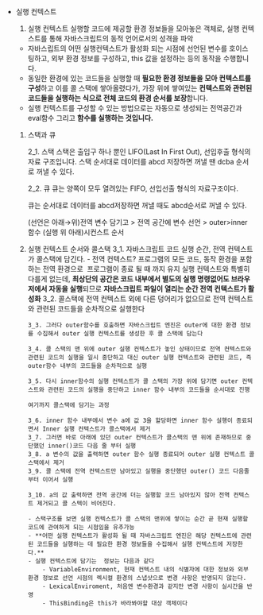 - 실행 컨텍스트

  1. 실행 컨텍스트
     실행할 코드에 제공할 환경 정보들을 모아놓은 객체로, 실행 컨텍스트를 통해 자바스크립트의 동적 언어로서의 성격을 파악

  - 자바스립트의 어떤 실행컨텍스트가 활성화 되는 시점에 선언된 변수를 호이스팅하고, 외부 환경 정보를 구성하고, this 값을 설정하는 등의 동작을 수행합니다.
  - 동일한 환경에 있는 코드들을 실행할 때 **필요한 환경 정보들을 모아 컨텍스트를 구성**하고 이를 콜 스택에 쌓아올렸다가, 가장 위에 쌓여있는 **컨텍스트와 관련된 코드들을 실행하는 식으로 전체 코드의 환경 순서를 보장**합니다.
  - 실행 컨텍스트를 구성할 수 있는 방법으로는 자동으로 생성되는 전역공간과 eval함수 그리고 **함수를 실행하는 것입니다.**

  1.  스택과 큐

      2_1. 스택
      스택은 출입구 하나 뿐인 LIFO(Last In First Out), 선입후출 형식의 자료 구조입니다.
      스택 순서대로 데이터를 abcd 저장하면 꺼낼 땐 dcba 순서로 꺼낼 수 있다.

      2_2. 큐
      큐는 양쪽이 모두 열려있는 FIFO, 선입선출 형식의 자료구조이다.

      큐는 순서대로 데이터를 abcd저장하면 꺼낼 때도 abcd순서로 꺼낼 수 있다.

      (선언은 아래→위)전역 변수 담기고 > 전역 공간에 변수 선언 > outer>inner 함수
      (실행 위 아래)시컨스트 순서

  2.  실행 컨텍스트 순서와 콜스택
      3_1. 자바스크립트 코드 실행 순간, 전역 컨텍스트가 콜스택에 담긴다. - 전역 컨텍스트?
      프로그램의 모든 코드, 동작 환경을 포함하는 전역 환경으로  프로그램이 종료 될 때 까지 유지
      실행 컨텍스트와 특별히 다를게 없는데, **최상단의 공간은 코드 내부에서 별도의 실행 명령없어도 브라우저에서 자동을 실행**되므로 **자바스크립트 파일이 열리는 순간 전역 컨텍스트가 활성화**
      3_2. 콜스택에 전역 컨텍스트 외에 다른 덩어리가 없으므로 전역 컨텍스트와 관련된 코드들을 순차적으로 실행한다

          3_3. 그러다 outer함수를 호출하면 자바스크립트 엔진은 outer에 대한 환경 정보를 수집해서 outer 실행 컨텍스트를 생성한 후 콜 스택에 담는다

          3_4. 콜 스택의 맨 위에 outer 실행 컨텍스트가 놓인 상태이므로 전역 컨텍스트와 관련된 코드의 실행을 일시 중단하고 대신 outer 실행 컨텍스트와 관련된 코드, 즉 outer함수 내부의 코드들을 순차적으로 실행

          3_5. 다시 inner함수의 실행 컨텍스트가 콜 스택의 가장 위에 담기면 outer 컨텍스트와 관련된 코드의 실행을 중단하고 inner 함수 내부의 코드들을 순서대로 진행

          여기까지 콜스택에 담기는 과정

          3_6. inner 함수 내부에서 변수 a에 값 3을 할당하면 inner 함수 실행이 종료되면서 Inner 실행 컨텍스트가 콜스택에서 제거
          3_7. 그러면 바로 아래에 있던 outer 컨텍스트가 콜스택의 맨 위에 존재하므로 중단했던 inner()코드 다음 줄 부터 실행
          3_8. a 변수의 값을 출력하면 outer 함수 실행 종료되어 outer 실행 컨텍스트 콜스택에서 제거
          3_9. 콜 스택에 전역 컨텍스트만 남아있고 실행을 중단했던 outer() 코드 다음줄 부터 이어서 실행

          3_10. a의 값 출력하면 전역 공간에 더는 실행할 코드 남아있지 않아 전역 컨텍스트 제거되고 콜 스텍이 비어진다.

          - 스택구조를 보면 실행 컨텍스트가 콜 스택의 맨위에 쌓이는 순간 곧 현재 실행할 코드에 관여하게 되는 시점임을 유추가능
          - **어떤 실행 컨텍스트가 활성화 될 때 자바스크립트 엔진은 해당 컨텍스트에 관련된 코드들을 실행하는 데 필요한 환경 정보들을 수집해서 실행 컨텍스트에 저장한다.**
          - 실행 컨텍스트에 담기는  정보는 다음과 같다
              - VariableEnvironment, 현재 컨텍스트 내의 식별자에 대한 정보와 외부 환경 정보로 선언 시점의 렉시컬 환경의 스냅샷으로 변경 사항은 반영되지 않는다.
              - LexicalEnviroment, 처음엔 변수환경과 같지만 변경 사항이 실시간을 반영
              - ThisBinding은 this가 바라봐야할 대상 객체이다
